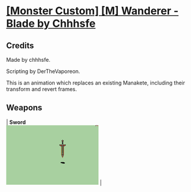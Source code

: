 # [\[Monster Custom\] \[M\] Wanderer - Blade by Chhhsfe](./)
## Credits

Made by chhhsfe.

Scripting by DerTheVaporeon.

This is an animation which replaces an existing Manakete, including their transform and revert frames.

## Weapons

| <b>Sword</b><br/><img alt="Sword animation" src="./1.%20Sword/Sword.gif"/> |
